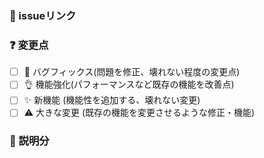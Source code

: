 ### 🔗 issueリンク

<!-- 今後既存の問題点の修正が入ったときはリンクを貼るようにしてください。 -->

### ❓ 変更点

<!-- 何の変更点を加えたのかチェックを入れてください。チェックは「x」で入ります。 -->

- [ ] 🐞 バグフィックス(問題を修正、壊れない程度の変更点)
- [ ] 👌 機能強化(パフォーマンスなど既存の機能を改善点)
- [ ] ✨ 新機能 (機能性を追加する、壊れない変更)
- [ ] ⚠️ 大きな変更 (既存の機能を変更させるような修正・機能)

### 📖 説明分

<!-- 何を変更したのかをここにできるだけ詳細に書く -->

